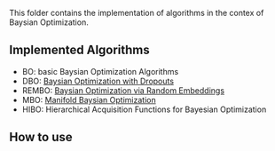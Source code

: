 This folder contains the implementation of algorithms in the contex of Baysian Optimization.

## Implemented Algorithms
- BO: basic Baysian Optimization Algorithms
- DBO: [Baysian Optimization with Dropouts](https://arxiv.org/ftp/arxiv/papers/1802/1802.05400.pdf)
- REMBO: [Baysian Optimization via Random Embeddings](https://arxiv.org/abs/1301.1942)
- MBO: [Manifold Baysian Optimization](https://arxiv.org/abs/1902.10675)
- HIBO: Hierarchical Acquisition Functions for Bayesian Optimization

## How to use
